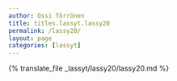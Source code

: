 ```yaml
---
author: Ossi Törrönen
title: titles.lassyt.lassy20
permalink: /lassy20/
layout: page
categories: [lassyt]
---
```

{% translate_file _lassyt/lassy20/lassy20.md %}